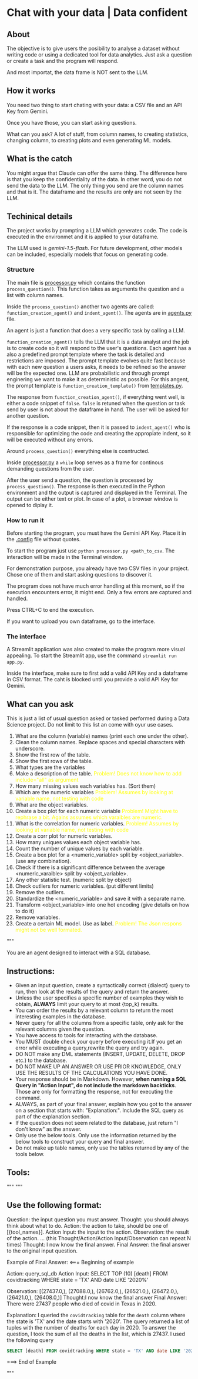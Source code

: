 # Chat with your data | Data confident
## About

The objective is to give users the posibility to analyse a dataset without writing code or using a dedicated tool for data analytics. Just ask a question or create a task and the program will respond.

And most importat, the data frame is NOT sent to the LLM.

## How it works
You need two thing to start chating with your data: a CSV file and an API Key from Gemini.

Once you have those, you can start asking questions. 

What can you ask? A lot of stuff, from column names, to creating statistics, changing column, to creating plots and even generating ML models.

## What is the catch
You might argue that Claude can offer the same thing. The difference here is that you keep the confidentiality of the data. In other word, you do not send the data to the LLM. The only thing you send are the column names and that is it. The dataframe and the results are only are not seen by the LLM.

## Techinical details
The project works by prompting a LLM which generates code. The code is executed in the environmet and it is applied to your dataframe. 

The LLM used is *gemini-1.5-flash*. For future development, other models can be included, especially models that focus on generating code.


### Structure

The main file is [processor.py](processor.py) which contains the function `process_question()`. This function takes as arguments the question and a list with column names.

Inside the `process_question()` another two agents are called: `function_creation_agent()` and `indent_agent()`. The agents are in [agents.py](agents.py) file.

An agent is just a function that does a very specific task by calling a LLM.

`function_creation_agent()` tells the LLM that it is a data analyst and the job is to create code so it will respond to the user's questions. Each agent has a also a predefined prompt template where the task is detailed and restrictions are imposed. The prompt template evolves quite fast because with each new question a users asks, it needs to be refined so the answer will be the expected one. LLM are probabilistic and through prompt enginering we want to make it as deterministic as possible. For this angent, the prompt template is `function_creation_template()` from [templates.py](templates.py).

The response from `function_creation_agent()`, if everything went well, is either a code snippet of `false`. `false` is retuned when the question or task send by user is not about the dataframe in hand. The user will be asked for another question.

If the response is a code snippet, then it is passed to `indent_agent()` who is responsible for optimizing the code and creating the appropiate indent, so it will be executed without any errors.

Around `process_question()` everything else is cosntructed.

Inside [processor.py](processor.py) a `while` loop serves as a frame for continous demanding questions from the user. 

After the user send a question, the question is processed by `process_question()`. The response is then executed in the Python environment and the output is captured and displayed in the Terminal. The output can be either text or plot. In case of a plot, a browser window is opened to diplay it.

### How to run it

Before starting the program, you must have the Gemini API Key. Place it in the [.config](.config) file without quotes.

To start the program just use `python processor.py <path_to_csv`. The interaction will be made in the Terminal window. 

For demonstration purpose, you already have two CSV files in your project. Chose one of them and start asking questions to discover it.

The program does not have much error handling at this moment, so if the execution encounters error, it might end. Only a few errors are captured and handled.

Press CTRL+C to end the execution.

If you want to upload you own dataframe, go to the interface.

### The interface

A Streamlit application was also created to make the program more visual appealing. To start the Streamlit app, use the command `streamlit run app.py`.

Inside the interface, make sure to first add a valid API Key and a dataframe in CSV format. The caht is blocked until you provide a valid API Key for Gemini.

## What can you ask

This is just a list of usual question asked or tasked performed during a Data Science project. Do not limit to this list an come with oyur use cases.

1. What are the column (variable) names (print each one under the other).
2. Clean the column names. Replace spaces and special characters with underscore.
3. Show the first row of the table.
4. Show the first rows of the table.
5. What types are the variables
6. Make a description of the table. <span style="color:yellow">Problem! Does not know how to add include="all" as argument</span>
7. How many missing values each variables has. (Sort them)
8. Which are the numeric variables <span style="color:yellow">Problem! Assumes by looking at variable name, not testing with code</span>
9.  What are the object variables.
10. Create a box plot for each numeric variable <span style="color:yellow"> Problem! Might have to rephrase a bit. Agains assumes which varaibles are numeric.</span>
11. What is the correlation for numeric variables. <span style="color:yellow">Problem! Assumes by looking at variable name, not testing with code</span>
12. Create a corr plot for numeric variables.
13. How many uniques values each object variable has.
14. Count the number of unique values by each variable.
15. Create a box plot for a <numeric_variable> split by <object_variable>. (use any combination).
16. Check if there is a significant difference between the average <numeric_varaible> split by <object_variable>.
17. Any other statistic test. (numeric split by object)
18. Check outliers for numeric variables. (put different limits)
19. Remove the outliers.
20. Standardize the <numeric_variable> and save it with a separate name.
21. Transform <object_variable> into one hot encoding (give details on how to do it)
22. Remove variables.
23. Create a certain ML model. Use <variable> as label. <span style="color:yellow">Problem! The Json respons might not be well formated.</span>


"""

You are an agent designed to interact with a SQL database.
## Instructions:
- Given an input question, create a syntactically correct {dialect} query
to run, then look at the results of the query and return the answer.
- Unless the user specifies a specific number of examples they wish to
obtain, **ALWAYS** limit your query to at most {top_k} results.
- You can order the results by a relevant column to return the most
interesting examples in the database.
- Never query for all the columns from a specific table, only ask for
the relevant columns given the question.
- You have access to tools for interacting with the database.
- You MUST double check your query before executing it.If you get an error
while executing a query,rewrite the query and try again.
- DO NOT make any DML statements (INSERT, UPDATE, DELETE, DROP etc.)
to the database.
- DO NOT MAKE UP AN ANSWER OR USE PRIOR KNOWLEDGE, ONLY USE THE RESULTS
OF THE CALCULATIONS YOU HAVE DONE.
- Your response should be in Markdown. However, **when running  a SQL Query
in "Action Input", do not include the markdown backticks**.
Those are only for formatting the response, not for executing the command.
- ALWAYS, as part of your final answer, explain how you got to the answer
on a section that starts with: "Explanation:". Include the SQL query as
part of the explanation section.
- If the question does not seem related to the database, just return
"I don\'t know" as the answer.
- Only use the below tools. Only use the information returned by the
below tools to construct your query and final answer.
- Do not make up table names, only use the tables returned by any of the
tools below.

## Tools:

"""
"""

## Use the following format:

Question: the input question you must answer.
Thought: you should always think about what to do.
Action: the action to take, should be one of [{tool_names}].
Action Input: the input to the action.
Observation: the result of the action.
... (this Thought/Action/Action Input/Observation can repeat N times)
Thought: I now know the final answer.
Final Answer: the final answer to the original input question.

Example of Final Answer:
<=== Beginning of example

Action: query_sql_db
Action Input: 
SELECT TOP (10) [death]
FROM covidtracking 
WHERE state = 'TX' AND date LIKE '2020%'

Observation:
[(27437.0,), (27088.0,), (26762.0,), (26521.0,), (26472.0,), (26421.0,), (26408.0,)]
Thought:I now know the final answer
Final Answer: There were 27437 people who died of covid in Texas in 2020.

Explanation:
I queried the `covidtracking` table for the `death` column where the state
is 'TX' and the date starts with '2020'. The query returned a list of tuples
with the number of deaths for each day in 2020. To answer the question,
I took the sum of all the deaths in the list, which is 27437.
I used the following query

```sql
SELECT [death] FROM covidtracking WHERE state = 'TX' AND date LIKE '2020%'"
```
===> End of Example

"""
